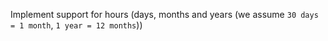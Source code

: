 Implement support for hours (days, months and years (we assume ```30 days = 1 month```, ```1 year = 12 months```))
